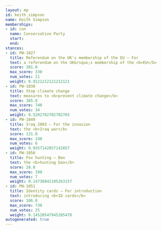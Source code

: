 ```yaml
---
layout: mp
id: keith_simpson
name: Keith Simpson
memberships:
- id: con
  name: Conservative Party
  start: 
  end: 
stances:
- id: PW-1027
  title: Referendum on the UK's membership of the EU — For
  text: a referendum on the UK&rsquo;s membership of the <b>EU</b>
  score: 301.0
  max_score: 330
  num_votes: 21
  weight: 0.9121212121212121
- id: PW-1030
  title: Stop climate change
  text: measures to <b>prevent climate change</b>
  score: 385.0
  max_score: 740
  num_votes: 34
  weight: 0.5202702702702703
- id: PW-1049
  title: Iraq 2003 — For the invasion
  text: the <b>Iraq war</b>
  score: 131.0
  max_score: 140
  num_votes: 6
  weight: 0.9357142857142857
- id: PW-1050
  title: Fox hunting — Ban
  text: the <b>hunting ban</b>
  score: 28.0
  max_score: 190
  num_votes: 7
  weight: 0.14736842105263157
- id: PW-1051
  title: Identity cards — For introduction
  text: introducing <b>ID cards</b>
  score: 106.0
  max_score: 730
  num_votes: 25
  weight: 0.14520547945205478
autogenerated: true
---
```

